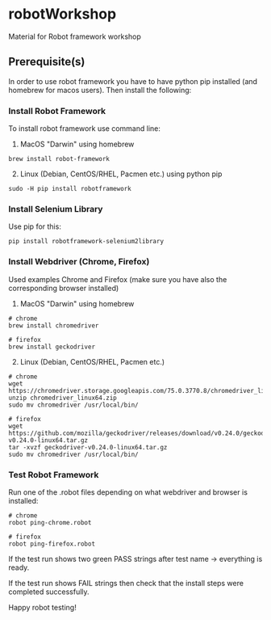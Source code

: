 # robotWorkshop
Material for Robot framework workshop

## Prerequisite(s)
In order to use robot framework you have to have python pip installed (and homebrew for macos users). Then install the following:

### Install Robot Framework
To install robot framework use command line:

1. MacOS "Darwin" using homebrew 
```
brew install robot-framework
```

2. Linux (Debian, CentOS/RHEL, Pacmen etc.) using python pip 
```
sudo -H pip install robotframework
```

### Install Selenium Library
Use pip for this:
```
pip install robotframework-selenium2library
```

### Install Webdriver (Chrome, Firefox)
Used examples Chrome and Firefox (make sure you have also the corresponding browser installed)

1. MacOS "Darwin" using homebrew
```
# chrome
brew install chromedriver

# firefox
brew install geckodriver
```

2. Linux (Debian, CentOS/RHEL, Pacmen etc.)
```
# chrome
wget https://chromedriver.storage.googleapis.com/75.0.3770.8/chromedriver_linux64.zip
unzip chromedriver_linux64.zip
sudo mv chromedriver /usr/local/bin/

# firefox
wget https://github.com/mozilla/geckodriver/releases/download/v0.24.0/geckodriver-v0.24.0-linux64.tar.gz
tar -xvzf geckodriver-v0.24.0-linux64.tar.gz
sudo mv chromedriver /usr/local/bin/
```

### Test Robot Framework
Run one of the .robot files depending on what webdriver and browser is installed:
```
# chrome
robot ping-chrome.robot

# firefox
robot ping-firefox.robot
```
If the test run shows two green PASS strings after test name -> everything is ready.

If the test run shows FAIL strings then check that the install steps were completed successfully.

Happy robot testing!
